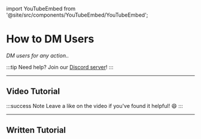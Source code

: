 import YouTubeEmbed from '@site/src/components/YouTubeEmbed/YouTubeEmbed';

# How to DM Users
*DM users for any action..*

:::tip
Need help? Join our [Discord server](https://dsc.gg/inventutor)!
:::

***

## Video Tutorial

<YouTubeEmbed videoId="F64LogWjct8" title="How to DM Users" />

:::success Note
Leave a like on the video if you've found it helpful! 😄
:::

***

## Written Tutorial


